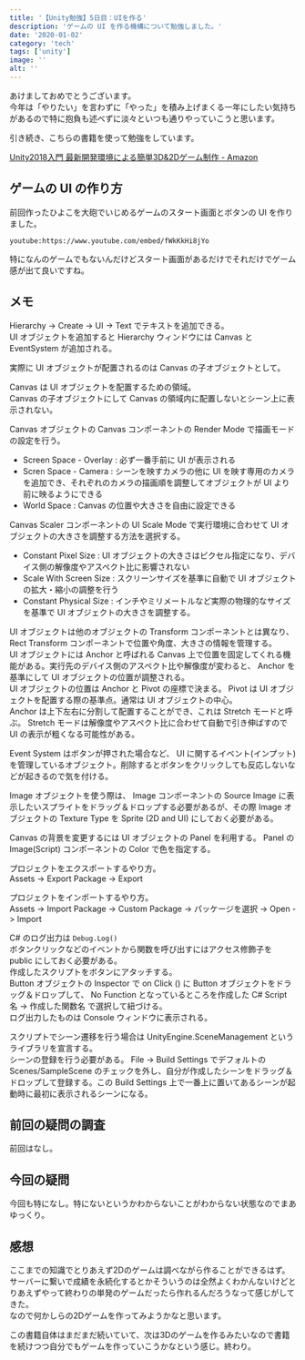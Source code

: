 ```yaml
---
title: '【Unity勉強】5日目：UIを作る'
description: 'ゲームの UI を作る機構について勉強しました。'
date: '2020-01-02'
category: 'tech'
tags: ['unity']
image: ''
alt: ''
---
```


あけましておめでとうございます。  
今年は「やりたい」を言わずに「やった」を積み上げまくる一年にしたい気持ちがあるので特に抱負も述べずに淡々といつも通りやっていこうと思います。

引き続き、こちらの書籍を使って勉強をしています。

[Unity2018入門 最新開発環境による簡単3D&2Dゲーム制作 - Amazon](https://www.amazon.co.jp/dp/4797397667)

## ゲームの UI の作り方

前回作ったひよこを大砲でいじめるゲームのスタート画面とボタンの UI を作りました。

`youtube:https://www.youtube.com/embed/fWkKkHi8jYo`

特になんのゲームでもないんだけどスタート画面があるだけでそれだけでゲーム感が出て良いですね。

## メモ

Hierarchy -> Create -> UI -> Text でテキストを追加できる。  
UI オブジェクトを追加すると Hierarchy ウィンドウには Canvas と EventSystem が追加される。

実際に UI オブジェクトが配置されるのは Canvas の子オブジェクトとして。

Canvas は UI オブジェクトを配置するための領域。  
Canvas の子オブジェクトにして Canvas の領域内に配置しないとシーン上に表示されない。

Canvas オブジェクトの Canvas コンポーネントの Render Mode で描画モードの設定を行う。

- Screen Space - Overlay : 必ず一番手前に UI が表示される
- Scren Space - Camera : シーンを映すカメラの他に UI を映す専用のカメラを追加でき、それぞれのカメラの描画順を調整してオブジェクトが UI より前に映るようにできる
- World Space : Canvas の位置や大きさを自由に設定できる

Canvas Scaler コンポーネントの UI Scale Mode で実行環境に合わせて UI オブジェクトの大きさを調整する方法を選択する。

- Constant Pixel Size : UI オブジェクトの大きさはピクセル指定になり、デバイス側の解像度やアスペクト比に影響されない
- Scale With Screen Size : スクリーンサイズを基準に自動で UI オブジェクトの拡大・縮小の調整を行う
- Constant Physical Size : インチやミリメートルなど実際の物理的なサイズを基準で UI オブジェクトの大きさを調整する。

UI オブジェクトは他のオブジェクトの Transform コンポーネントとは異なり、 Rect Transform コンポーネントで位置や角度、大きさの情報を管理する。  
UI オブジェクトには Anchor と呼ばれる Canvas 上で位置を固定してくれる機能がある。実行先のデバイス側のアスペクト比や解像度が変わると、 Anchor を基準にして UI オブジェクトの位置が調整される。  
UI オブジェクトの位置は Anchor と Pivot の座標で決まる。 Pivot は UI オブジェクトを配置する際の基準点。通常は UI オブジェクトの中心。  
Anchor は上下左右に分割して配置することができ、これは Stretch モードと呼ぶ。 Stretch モードは解像度やアスペクト比に合わせて自動で引き伸ばすので UI の表示が粗くなる可能性がある。

Event System はボタンが押された場合など、 UI に関するイベント(インプット)を管理しているオブジェクト。削除するとボタンをクリックしても反応しないなどが起きるので気を付ける。

Image オブジェクトを使う際は、 Image コンポーネントの Source Image に表示したいスプライトをドラッグ＆ドロップする必要があるが、その際 Image オブジェクトの Texture Type を Sprite (2D and UI) にしておく必要がある。

Canvas の背景を変更するには UI オブジェクトの Panel を利用する。 Panel の Image(Script) コンポーネントの Color で色を指定する。

プロジェクトをエクスポートするやり方。  
Assets -> Export Package -> Export

プロジェクトをインポートするやり方。  
Assets -> Import Package -> Custom Package -> パッケージを選択 -> Open -> Import

C# のログ出力は `Debug.Log()`  
ボタンクリックなどのイベントから関数を呼び出すにはアクセス修飾子を public にしておく必要がある。  
作成したスクリプトをボタンにアタッチする。  
Button オブジェクトの Inspector で on Click () に Button オブジェクトをドラッグ＆ドロップして、 No Function となっているところを作成した C# Script 名 -> 作成した関数名 で選択して紐づける。  
ログ出力したものは Console ウィンドウに表示される。

スクリプトでシーン遷移を行う場合は UnityEngine.SceneManagement というライブラリを宣言する。  
シーンの登録を行う必要がある。 File -> Build Settings でデフォルトの Scenes/SampleScene のチェックを外し、自分が作成したシーンをドラッグ＆ドロップして登録する。この Build Settings 上で一番上に置いてあるシーンが起動時に最初に表示されるシーンになる。

## 前回の疑問の調査

前回はなし。

## 今回の疑問

今回も特になし。特にないというかわからないことがわからない状態なのでまあゆっくり。

## 感想

ここまでの知識でとりあえず2Dのゲームは調べながら作ることができるはず。  
サーバーに繋いで成績を永続化するとかそういうのは全然よくわかんないけどとりあえずやって終わりの単発のゲームだったら作れるんだろうなって感じがしてきた。  
なので何かしらの2Dゲームを作ってみようかなと思います。

この書籍自体はまだまだ続いていて、次は3Dのゲームを作るみたいなので書籍を続けつつ自分でもゲームを作っていこうかなという感じ。終わり。

